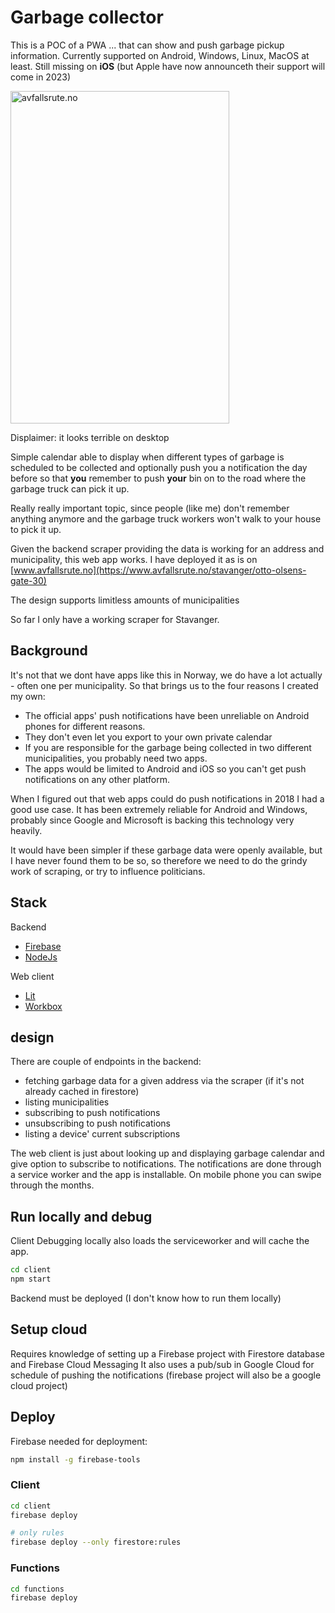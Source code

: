 # Garbage collector

This is a POC of a PWA ... that can show and push garbage pickup information. Currently supported on Android, Windows, Linux, MacOS at least.
Still missing on **iOS** (but Apple have now announceth their support will come in 2023)

<img src="https://storage.googleapis.com/atle-static/backgrounds/avfallsrute.jpg"
    width="350"
    height="532"
    alt="avfallsrute.no">

Displaimer: it looks terrible on desktop  

Simple calendar able to display when different types of garbage is scheduled to be collected and optionally push you a notification the day before so that **you** remember to push **your** bin on to the road where the garbage truck can pick it up.

Really really important topic, since people (like me) don't remember anything anymore and the garbage truck workers won't walk to your house to pick it up.

Given the backend scraper providing the data is working for an address and municipality, this web app works. I have deployed it as is on [www.avfallsrute.no](https://www.avfallsrute.no/stavanger/otto-olsens-gate-30)

The design supports limitless amounts of municipalities

So far I only have a working scraper for Stavanger.

## Background

It's not that we dont have apps like this in Norway, we do have a lot actually - often one per municipality.
So that brings us to the four reasons I created my own:

- The official apps' push notifications have been unreliable on Android phones for different reasons.
- They don't even let you export to your own private calendar
- If you are responsible for the garbage being collected in two different municipalities, you probably need two apps.
- The apps would be limited to Android and iOS so you can't get push notifications on any other platform.

When I figured out that web apps could do push notifications in 2018 I had a good use case. It has been extremely reliable for Android and Windows, probably since Google and Microsoft is backing this technology very heavily.

It would have been simpler if these garbage data were openly available, but I have never found them to be so, so therefore we need to do the grindy work of scraping, or try to influence politicians.

## Stack

Backend

- [Firebase](https://firebase.google.com/)
- [NodeJs](https://nodejs.org/en/)

Web client

- [Lit](https://lit.dev)
- [Workbox](https://developer.chrome.com/docs/workbox/)

## design

There are couple of endpoints in the backend:

- fetching garbage data for a given address via the scraper (if it's not already cached in firestore)
- listing municipalities
- subscribing to push notifications
- unsubscribing to push notifications
- listing a device' current subscriptions

The web client is just about looking up and displaying garbage calendar and give option to subscribe to notifications.
The notifications are done through a service worker and the app is installable.
On mobile phone you can swipe through the months.

## Run locally and debug

Client
Debugging locally also loads the serviceworker and will cache the app.

```sh
cd client
npm start
```

Backend must be deployed (I don't know how to run them locally)

## Setup cloud

Requires knowledge of setting up a Firebase project with Firestore database and Firebase Cloud Messaging
It also uses a pub/sub in Google Cloud for schedule of pushing the notifications (firebase project will also be a google cloud project)

## Deploy

Firebase needed for deployment:

```sh
npm install -g firebase-tools
```

### Client

```sh
cd client
firebase deploy

# only rules
firebase deploy --only firestore:rules
```

### Functions

```sh
cd functions
firebase deploy

```
